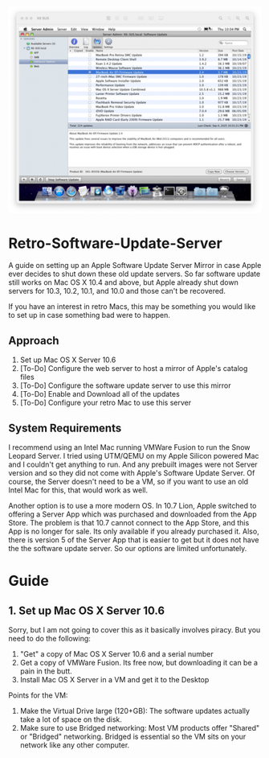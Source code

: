 ![Retro Software Update Server](images/001-Title.png)

# Retro-Software-Update-Server
A guide on setting up an Apple Software Update Server Mirror in case Apple 
ever decides to shut down these old update servers. So far software update
still works on Mac OS X 10.4 and above, but Apple already shut down servers
for 10.3, 10.2, 10.1, and 10.0 and those can't be recovered.

If you have an interest in retro Macs, this may be something you would like
to set up in case something bad were to happen.

## Approach

1. Set up Mac OS X Server 10.6
1. \[To-Do\] Configure the web server to host a mirror of Apple's catalog files
1. \[To-Do\] Configure the software update server to use this mirror
1. \[To-Do\] Enable and Download all of the updates
1. \[To-Do\] Configure your retro Mac to use this server

## System Requirements

I recommend using an Intel Mac running VMWare Fusion to run the Snow Leopard
Server. I tried using UTM/QEMU on my Apple Silicon powered Mac and I couldn't
get anything to run. And any prebuilt images were not Server version and so
they did not come with Apple's Software Update Server. Of course, the Server 
doesn't need to be a VM, so if you want to use an old Intel Mac for this, 
that would work as well.

Another option is to use a more modern OS. In 10.7 Lion, Apple switched to
offering a Server App which was purchased and downloaded from the App Store. 
The problem is that 10.7 cannot connect to the App Store, and this App is
no longer for sale. Its only available if you already purchased it. Also, there
is version 5 of the Server App that is easier to get but it does not have the
the software update server. So our options are limited unfortunately.

# Guide

## 1. Set up Mac OS X Server 10.6

Sorry, but I am not going to cover this as it basically involves piracy. But 
you need to do the following:

1. "Get" a copy of Mac OS X Server 10.6 and a serial number
1. Get a copy of VMWare Fusion. Its free now, but downloading it can be a pain in the butt.
1. Install Mac OS X Server in a VM and get it to the Desktop

Points for the VM:
1. Make the Virtual Drive large (120+GB): The software updates actually take a lot of space on the disk.
1. Make sure to use Bridged networking: Most VM products offer "Shared" or "Bridged" networking. Bridged is essential so the VM sits on your network like any other computer.
